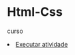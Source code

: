 # Html-Css
 curso
<li><a href="https://kllyqueiroz.github.io/Html-Css/Exercicios/Desafio">Executar atividade</a></li>